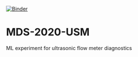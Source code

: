 [![Binder](https://mybinder.org/badge_logo.svg)](https://mybinder.org/v2/gh/smfirdaus/MDS-2020-USM/master?urlpath=lab)

# MDS-2020-USM
ML experiment for ultrasonic flow meter diagnostics
